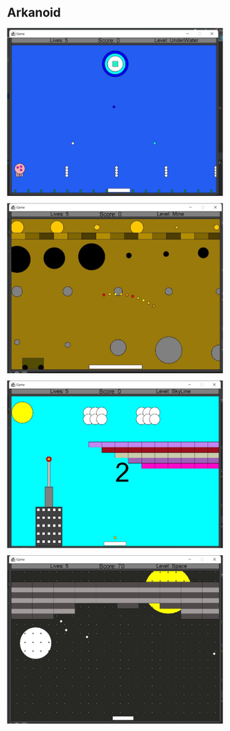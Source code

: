 # Arkanoid

![Arkanoid](https://github.com/Ofekyaloz/Arkanoid/blob/main/level1.jpg)

![Arkanoid](https://github.com/Ofekyaloz/Arkanoid/blob/main/level2.jpg)

![Arkanoid](https://github.com/Ofekyaloz/Arkanoid/blob/main/level3.jpg)

![Arkanoid](https://github.com/Ofekyaloz/Arkanoid/blob/main/level4.jpg)
